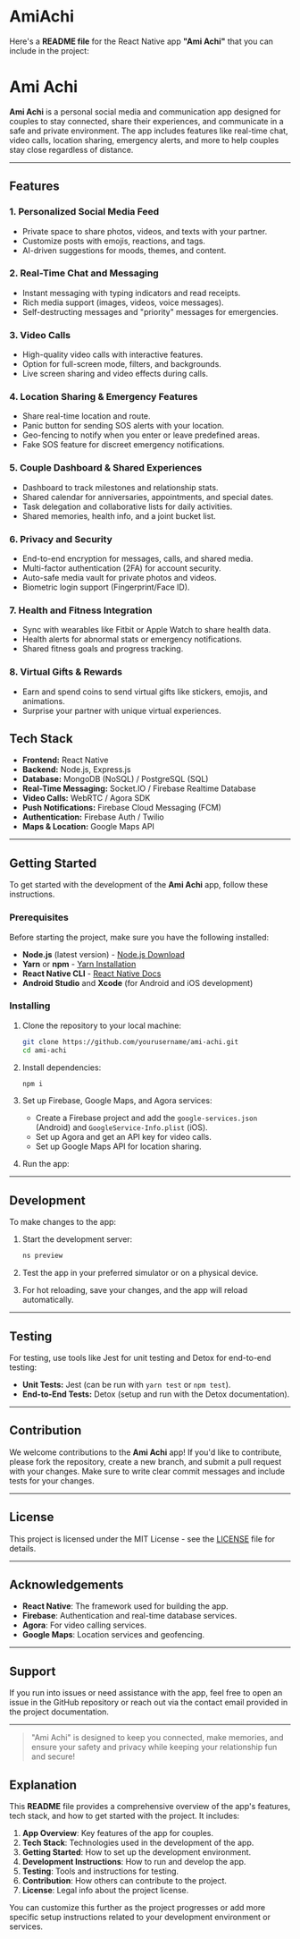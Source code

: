 # AmiAchi
Here's a **README file** for the React Native app **"Ami Achi"** that you can include in the project:


# Ami Achi

**Ami Achi** is a personal social media and communication app designed for couples to stay connected, share their experiences, and communicate in a safe and private environment. The app includes features like real-time chat, video calls, location sharing, emergency alerts, and more to help couples stay close regardless of distance.

---

## Features

### **1. Personalized Social Media Feed**
- Private space to share photos, videos, and texts with your partner.
- Customize posts with emojis, reactions, and tags.
- AI-driven suggestions for moods, themes, and content.

### **2. Real-Time Chat and Messaging**
- Instant messaging with typing indicators and read receipts.
- Rich media support (images, videos, voice messages).
- Self-destructing messages and "priority" messages for emergencies.

### **3. Video Calls**
- High-quality video calls with interactive features.
- Option for full-screen mode, filters, and backgrounds.
- Live screen sharing and video effects during calls.

### **4. Location Sharing & Emergency Features**
- Share real-time location and route.
- Panic button for sending SOS alerts with your location.
- Geo-fencing to notify when you enter or leave predefined areas.
- Fake SOS feature for discreet emergency notifications.

### **5. Couple Dashboard & Shared Experiences**
- Dashboard to track milestones and relationship stats.
- Shared calendar for anniversaries, appointments, and special dates.
- Task delegation and collaborative lists for daily activities.
- Shared memories, health info, and a joint bucket list.

### **6. Privacy and Security**
- End-to-end encryption for messages, calls, and shared media.
- Multi-factor authentication (2FA) for account security.
- Auto-safe media vault for private photos and videos.
- Biometric login support (Fingerprint/Face ID).

### **7. Health and Fitness Integration**
- Sync with wearables like Fitbit or Apple Watch to share health data.
- Health alerts for abnormal stats or emergency notifications.
- Shared fitness goals and progress tracking.

### **8. Virtual Gifts & Rewards**
- Earn and spend coins to send virtual gifts like stickers, emojis, and animations.
- Surprise your partner with unique virtual experiences.



## Tech Stack

- **Frontend:** React Native
- **Backend:** Node.js, Express.js
- **Database:** MongoDB (NoSQL) / PostgreSQL (SQL)
- **Real-Time Messaging:** Socket.IO / Firebase Realtime Database
- **Video Calls:** WebRTC / Agora SDK
- **Push Notifications:** Firebase Cloud Messaging (FCM)
- **Authentication:** Firebase Auth / Twilio
- **Maps & Location:** Google Maps API

---

## Getting Started

To get started with the development of the **Ami Achi** app, follow these instructions.

### Prerequisites

Before starting the project, make sure you have the following installed:

- **Node.js** (latest version) - [Node.js Download](https://nodejs.org/)
- **Yarn** or **npm** - [Yarn Installation](https://classic.yarnpkg.com/en/docs/install/)
- **React Native CLI** - [React Native Docs](https://reactnative.dev/docs/environment-setup)
- **Android Studio** and **Xcode** (for Android and iOS development)

### Installing

1. Clone the repository to your local machine:

   ```bash
   git clone https://github.com/yourusername/ami-achi.git
   cd ami-achi
   ```

2. Install dependencies:

   ```bash
   npm i
   ```

3. Set up Firebase, Google Maps, and Agora services:
   - Create a Firebase project and add the `google-services.json` (Android) and `GoogleService-Info.plist` (iOS).
   - Set up Agora and get an API key for video calls.
   - Set up Google Maps API for location sharing.

4. Run the app:

 
---

## Development

To make changes to the app:

1. Start the development server:
   ```bash
   ns preview
   ```

2. Test the app in your preferred simulator or on a physical device.

3. For hot reloading, save your changes, and the app will reload automatically.

---

## Testing

For testing, use tools like Jest for unit testing and Detox for end-to-end testing:

- **Unit Tests:** Jest (can be run with `yarn test` or `npm test`).
- **End-to-End Tests:** Detox (setup and run with the Detox documentation).

---

## Contribution

We welcome contributions to the **Ami Achi** app! If you'd like to contribute, please fork the repository, create a new branch, and submit a pull request with your changes. Make sure to write clear commit messages and include tests for your changes.

---

## License

This project is licensed under the MIT License - see the [LICENSE](LICENSE) file for details.

---

## Acknowledgements

- **React Native**: The framework used for building the app.
- **Firebase**: Authentication and real-time database services.
- **Agora**: For video calling services.
- **Google Maps**: Location services and geofencing.

---

## Support

If you run into issues or need assistance with the app, feel free to open an issue in the GitHub repository or reach out via the contact email provided in the project documentation.

---

> "Ami Achi" is designed to keep you connected, make memories, and ensure your safety and privacy while keeping your relationship fun and secure!

## Explanation

This **README** file provides a comprehensive overview of the app's features, tech stack, and how to get started with the project. It includes:

1. **App Overview**: Key features of the app for couples.
2. **Tech Stack**: Technologies used in the development of the app.
3. **Getting Started**: How to set up the development environment.
4. **Development Instructions**: How to run and develop the app.
5. **Testing**: Tools and instructions for testing.
6. **Contribution**: How others can contribute to the project.
7. **License**: Legal info about the project license.

You can customize this further as the project progresses or add more specific setup instructions related to your development environment or services.
